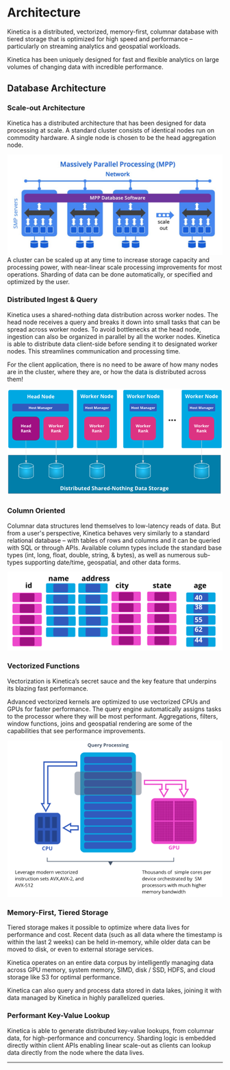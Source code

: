 # Architecture

Kinetica is a distributed, vectorized, memory-first, columnar database with tiered storage
that is optimized for high speed and performance – particularly on streaming analytics and
geospatial workloads.

Kinetica has been uniquely designed for fast and flexible analytics on large volumes of
changing data with incredible performance.

## Database Architecture

### Scale-out Architecture

Kinetica has a distributed architecture that has been designed for data processing at scale.
A standard cluster consists of identical nodes run on commodity hardware.
A single node is chosen to be the head aggregation node.

![massivley_parallel](../images/massivley_parallel.png)
A cluster can be scaled up at any time to increase storage capacity and processing power,
with near-linear scale processing improvements for most operations.
Sharding of data can be done automatically, or specified and optimized by the user.

### Distributed Ingest & Query

Kinetica uses a shared-nothing data distribution across worker nodes.
The head node receives a query and breaks it down into small tasks that can be spread across worker nodes.
To avoid bottlenecks at the head node, ingestion can also be organized in parallel by all the worker nodes.
Kinetica is able to distribute data client-side before sending it to designated worker nodes.
This streamlines communication and processing time.

For the client application, there is no need to be aware of how many nodes are in the cluster,
where they are, or how the data is distributed across them!

![architecture](../assets/distributed.png)

### Column Oriented

Columnar data structures lend themselves to low-latency reads of data.
But from a user's perspective, Kinetica behaves very similarly to a standard relational database –
with tables of rows and columns and it can be queried with SQL or through APIs.
Available column types include the standard base types (int, long, float, double, string, & bytes),
as well as numerous sub-types supporting date/time, geospatial, and other data forms.

![columnar](../images/columnar-1024x373.png)

### Vectorized Functions

Vectorization is Kinetica’s secret sauce and the key feature that underpins its blazing fast performance.

Advanced vectorized kernels are optimized to use vectorized CPUs and GPUs for faster performance.
The query engine automatically assigns tasks to the processor where they will be most performant.
Aggregations, filters, window functions, joins and geospatial rendering are some of the capabilities
that see performance improvements.

![vectorized](../images/vectorized.png)

### Memory-First, Tiered Storage

Tiered storage makes it possible to optimize where data lives for performance and cost.
Recent data (such as all data where the timestamp is within the last 2 weeks) can be held in-memory,
while older data can be moved to disk, or even to external storage services.

Kinetica operates on an entire data corpus by intelligently managing data across GPU memory,
system memory, SIMD, disk / SSD, HDFS, and cloud storage like S3 for optimal performance.

Kinetica can also query and process data stored in data lakes, joining it with data managed by Kinetica
in highly parallelized queries.

### Performant Key-Value Lookup

Kinetica is able to generate distributed key-value lookups, from columnar data, for high-performance and concurrency.
Sharding logic is embedded directly within client APIs enabling linear scale-out as clients can lookup data directly
from the node where the data lives.

----

